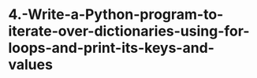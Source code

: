 # 4.-Write-a-Python-program-to-iterate-over-dictionaries-using-for-loops-and-print-its-keys-and-values
